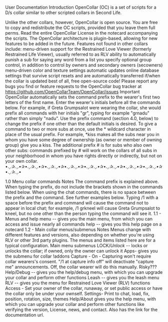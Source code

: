 User Documentation
Introduction
OpenCollar (OC) is a set of scripts for a D/s collar similar to other scripted collars in Second Life.

Unlike the other collars, however, OpenCollar is open source.
You are free to copy and redistribute the OC scripts, provided that you leave them full perms.
Read the entire OpenCollar License in the notecard accompanying the scripts.
The OpenCollar architecture is plugin-based, allowing for new features to be added in the future.
Features not found in other collars include:
menu-driven support for the Restrained Love Viewer (formerly Restrained Life Viewer), usually referred to as RLV
ability to automatically punish a sub for saying any word from a list you specify
optional group control, in addition to control by owners and secondary owners (secowners)
menu-driven color and texture settings
automatic updates
online database settings that survive script resets and are automatically transferred if/when the collar is updated
best of all, free open-source code!
Please report any bugs you find or feature requests to the OpenCollar bug tracker at
https://github.com/OpenCollarTeam/OpenCollar/issues 
Important
OpenCollar automatically sets the command prefix to the wearer's first two letters of the first name. 
Enter the wearer's initials before all the commands below. For example, if Greta Grumpsalot were wearing the collar, she would prefix all commands with her initials "gr", typing for example "grnadu" rather than simply "nadu". Use the prefix command (section 4.0, below) to change the prefix if one other than the default initials is desired.
To give a command to two or more subs at once, use the * wildcard character in place of the usual prefix. For example, *kiss makes all the subs near you in whom you have some degree of ownership (as owner or member of owning group) give you a kiss. The additional prefix # is for subs who also own other subs: commands prefixed by # will work on the collars of all subs in your neighborhood in whom you have rights directly or indirectly, but not on your own collar.
•.¸.✰.¸.•✰•.¸.✰.¸.•✰•.¸.✰.¸.•✰•.¸.✰.¸.•✰•.¸.✰.¸.•✰•.¸.✰.¸.•✰•.¸.✰.¸.•✰•.¸.✰.¸.•✰•.¸.✰.¸.•

1.0 Menu collar commands
Notes
The command prefix is explained above. When typing the prefix, do not include the brackets shown in the commands listed below.
When using the chat commands, there is no space between the prefix and the command. See further examples below.
Typing /1 with a space before the prefix and command will cause the command not to appear in local chat; for example, /1 grkneel will cause Greta Grumpsalot to kneel, but no one other than the person typing the command will see it.
1.1 - Menus and help
<prefix>menu -- gives you the main menu, from which you can access and issue nearly all commands
<prefix>help -- gives you this help page on a notecard
1.2 - Main collar menus/submenus
Notes
Menus change with different features and versions, also depending on whether you're using RLV or other 3rd party plugins. The menus and items listed here are for a typical configuration.
Main menu submenus
LOCK/*Unlock* -- locks or unlocks the collar; if owned, only the owner can unlock it
Apps- gives you the submenu for collar !addons
Capture - On - Capturing won't require collar wearers's consent. "/1 at capture info off" will deactivate "capture me" announcements. Off, the collar wearer will do this manually. Risky???
Help/Debug -- gives you the help/debug menu, with which you can upgrade your collar and perform other functions
Leash -- gives you the leash menu
RLV -- gives you the menu for Restrained Love Viewer (RLV) functions
Access - Set your owner of the collar, runaway, or set public access or have the collar only be under your ownself.
Settings- Print to chat, load, fix, position, rotation, size, themes
Help/About gives you the help menu, with which you can upgrade your collar and perform other functions like verifying the version, License, news, and contact. Also has the link for the documentation url. 


